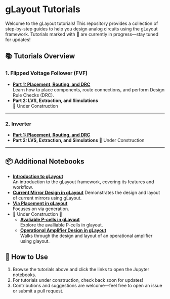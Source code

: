 # gLayout Tutorials

Welcome to the gLayout tutorials! This repository provides a collection of step-by-step guides to help you design analog circuits using the gLayout framework. 
Tutorials marked with 🚧 are currently in progress—stay tuned for updates!

## 📚 Tutorials Overview

### 1. Flipped Voltage Follower (FVF)
- [**Part 1: Placement, Routing, and DRC**](./glayout_tutorial_FVF_part1.ipynb)   
  Learn how to place components, route connections, and perform Design Rule Checks (DRC).
- **Part 2: LVS, Extraction, and Simulations**  
  🚧 Under Construction
  <!-- [glayout_tutorial_FVF_part2.ipynb](./glayout_tutorial_FVF_part2.ipynb) -->


---

### 2. Inverter
- [**Part 1: Placement, Routing, and DRC**](./glayout_tutorial_INV_part1.ipynb)  
- **Part 2: LVS, Extraction, and Simulations**
  🚧 Under Construction
  <!-- [glayout_tutorial_INV_part2.ipynb](./glayout_tutorial_INV_part2.ipynb) -->

---

## 📦 Additional Notebooks

- [**Introduction to gLayout**](./GLayout_Introduction.ipynb)  
  An introduction to the gLayout framework, covering its features and workflow.
- [**Current Mirror Design in gLayout**](./GLayout_Cmirror.ipynb)
  Demonstrates the design and layout of current mirrors using gLayout.
- [**Via Placement in gLayout**](./GLayout_Via.ipynb)   
  Focuses on via generation.
- 🚧 Under Construction 🚧
   - [**Avaliable P-cells in gLayout**](./GLayout_Cells.ipynb)  
      Explore the avalliable P-cells in glayout.
   - [**Operational Amplifier Design in gLayout**](./glayout_opamp.ipynb)  
      Walks through the design and layout of an operational amplifier using glayout.

## 🚀 How to Use

1. Browse the tutorials above and click the links to open the Jupyter notebooks.
2. For tutorials under construction, check back soon for updates!
3. Contributions and suggestions are welcome—feel free to open an issue or submit a pull request.

